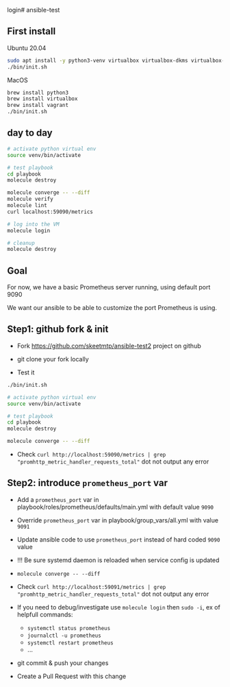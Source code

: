 login# ansible-test

## First install

Ubuntu 20.04
```bash
sudo apt install -y python3-venv virtualbox virtualbox-dkms virtualbox-ext-pack vagrant
./bin/init.sh
```

MacOS
```bash
brew install python3
brew install virtualbox
brew install vagrant
./bin/init.sh
```

## day to day
```bash
# activate python virtual env
source venv/bin/activate

# test playbook
cd playbook
molecule destroy

molecule converge -- --diff
molecule verify
molecule lint
curl localhost:59090/metrics

# log into the VM
molecule login

# cleanup
molecule destroy
```



## Goal
For now, we have a basic Prometheus server running, using default port 9090

We want our ansible to be able to customize the port Prometheus is using.

## Step1: github fork & init

* Fork https://github.com/skeetmtp/ansible-test2 project on github

* git clone your fork locally

* Test it

```bash
./bin/init.sh

# activate python virtual env
source venv/bin/activate

# test playbook
cd playbook
molecule destroy

molecule converge -- --diff
```

* Check ```curl http://localhost:59090/metrics | grep "promhttp_metric_handler_requests_total"``` dot not output any error

## Step2: introduce ```prometheus_port``` var

* Add a ```prometheus_port``` var in playbook/roles/prometheus/defaults/main.yml with default value ```9090```

* Override ```prometheus_port``` var in playbook/group_vars/all.yml with value ```9091```

* Update ansible code to use ```prometheus_port``` instead of hard coded ```9090``` value

* !!! Be sure systemd daemon is reloaded when service config is updated

* ```molecule converge -- --diff```

* Check ```curl http://localhost:59091/metrics | grep "promhttp_metric_handler_requests_total"``` dot not output any error

* If you need to debug/investigate use ```molecule login``` then ```sudo -i```, ex of helpfull commands:
  - ```systemctl status prometheus```
  - ```journalctl -u prometheus```
  - ```systemctl restart prometheus```
  - ...

* git commit & push your changes

* Create a Pull Request with this change
